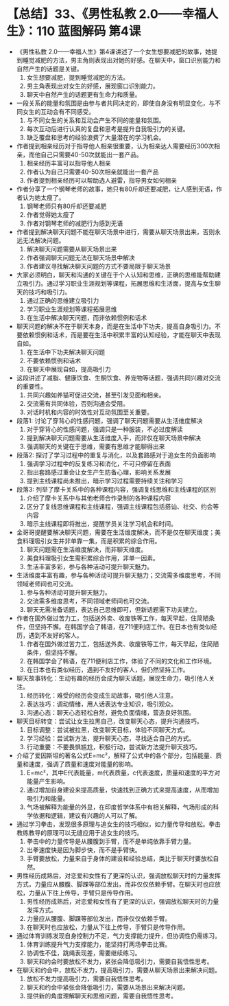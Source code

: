 # 【总结】33、《男性私教 2.0——幸福人生》：110 蓝图解码 第4课

-   《男性私教 2.0——幸福人生》第4课讲述了一个女生想要减肥的故事，她提到睡觉减肥的方法，男主角则表现出对她的好感。在聊天中，窗口识别能力和自然产生的话题是关键。
    1.  女生想要减肥，提到睡觉减肥的方法。
    2.  男主角表现出对女生的好感，展现窗口识别能力。
    3.  聊天中自然产生的话题更有生命力和质量。
-   一段关系的能量和氛围是由参与者共同决定的，即使自身没有明显变化，与不同女生的互动会有不同感受。
    1.  与不同女生的关系和互动会产生不同的能量和氛围。
    2.  每次互动后进行认真的复盘和思考是提升自我吸引力的关键。
    3.  缺乏覆盘和思考的经验浪费了大量潜在的学习机会。
-   作者提到相亲经历对于指导他人相亲很重要，认为相亲达人需要经历300次相亲，而他自己只需要40-50次就能出一套产品。
    1.  相亲经历丰富可以指导他人相亲
    2.  作者认为自己只需要40-50次相亲就能出一套产品
    3.  作者提到相亲经历可以帮助选人避雷，指导男女如何相亲
-   作者分享了一个钢琴老师的故事，她只有80斤却还要减肥，让人感到无语，作者认为她太瘦了。
    1.  钢琴老师只有80斤却还要减肥
    2.  作者觉得她太瘦了
    3.  作者对钢琴老师的减肥行为感到无语
-   作者提到解决聊天问题不能在聊天场景中进行，需要从聊天场景出来，否则永远无法解决问题。
    1.  解决聊天问题需要从聊天场景出来
    2.  作者强调聊天问题无法在聊天场景中解决
    3.  作者建议寻找解决聊天问题的方式不要局限于聊天场景
-   大家必须明白，聊天和沟通的关键在于个人认知和思维，正确的思维能帮助建立吸引力。通过学习职业生涯规划等课程，拓展思维和生活面，提高与女生聊天的技巧和吸引力。
    1.  通过正确的思维建立吸引力
    2.  学习职业生涯规划等课程拓展思维
    3.  在生活中解决聊天问题，而非依赖惯例和话术
-   聊天问题的解决不在于聊天本身，而是在生活中下功夫，提高自身吸引力。不要依赖惯例和话术，而是要在生活中积累丰富的认知经验，才能在聊天中表现自如。
    1.  在生活中下功夫解决聊天问题
    2.  不要依赖惯例和话术
    3.  在聊天中展现自如，提高吸引力
-   这段讲述了减脂、健康饮食、生酮饮食、养宠物等话题，强调共同兴趣对交流的重要性。
    1.  共同兴趣如养猫可促进交流，甚至引发见面和相亲。
    2.  交流需有共同体验，否则沟通会受阻。
    3.  对话时机和内容的时效性对互动氛围至关重要。
-   段落1: 讨论了穿背心的性感问题，强调了聊天问题需要从生活维度解决
    1.  对于穿背心的性感问题，强调只是一种服装，不必过度解读
    2.  提到解决聊天问题需要从生活维度入手，而非仅在聊天场景中解决
    3.  强调聊天的关键在于思维，需要有思维才能聊得出来
-   段落2: 探讨了学习过程中的重复与消化，以及套路感对于追女生的负面影响
    1.  强调学习过程中的反复练习和消化，不可只停留在表面
    2.  指出套路感过重会让女生产生防备心理，影响关系发展
    3.  提到主线课程尚未推出，暗示学习过程需要持续关注和学习
-   段落3: 列举了摩卡关系中的各种课程内容，强调复线思维和主线课程的区别
    1.  介绍了摩卡关系中与其他老师合作录制的各种课程内容
    2.  区分了复线思维课程和主线课程，强调主线课程包括搭讪、社交、约会等内容
    3.  暗示主线课程即将推出，提醒学员关注学习机会和时间。
-   金哥哥提醒要解决聊天问题，需要在生活维度解决，而不是仅在聊天维度；美食料理吸引女生并非单靠一集，而是积累的综合作用。
    1.  聊天问题需在生活维度解决，而非聊天维度。
    2.  美食料理吸引女生需积累综合作用，非单一因素。
    3.  生活丰富多彩，参与各种活动可提升聊天魅力。
-   生活维度丰富有趣，参与各种活动可提升聊天魅力；交流需多维度思考，不同领域老师间也可交流。
    1.  参与各种活动可提升聊天魅力。
    2.  交流需多维度思考，不同领域老师间也可交流。
    3.  聊天无需准备话题，表达自己思维即可，但新话题需下功夫建立。
-   作者在国外做过苦力工，包括送外卖、收废铁等工作，每天早起，住简陋条件，但坚持不懈。在韩国学会了韩语，在711便利店工作。在日本也有类似经历，遇到不友好的客人。
    1.  作者在国外做过苦力工，包括送外卖、收废铁等工作，每天早起，住简陋条件，但坚持不懈。
    2.  在韩国学会了韩语，在711便利店工作，体验了不同的文化和工作环境。
    3.  在日本也有类似经历，遇到不友好的客人，但仍然坚持工作。
-   聊天故事转化：生动有趣的经历会成为聊天话题，展现生命力，吸引他人关注。
    1.  经历转化：难受的经历会变成生动故事，吸引他人注意。
    2.  表达技巧：调动情绪，用人话表达专业知识，吸引观众。
    3.  沟通心态：聊天心态轻松自然，避免负面情绪，营造良好氛围。
-   聊天目标转变：尝试让女生拉黑自己，改变聊天心态，提升沟通技巧。
    1.  目标调整：尝试被拉黑，改变聊天目标，体验不同聊天方式。
    2.  学习经验：尝试新方法，提升聊天心态，寻找适合自己的方式。
    3.  行动重要：不要畏惧尴尬，积极行动，尝试新方法提升聊天技巧。
-   介绍了爱因斯坦的著名公式E=mc²，解释了公式中的各个部分，包括能量、质量和速度，强调了质量和速度对能量的影响。
    1.  E=mc²，其中E代表能量，m代表质量，c代表速度，质量和速度的平方对能量产生影响。
    2.  通过增加自身建设来提高质量，快速找到正确方式来提高速度，从而增加吸引力和能量。
    3.  气场被解释为能量的外显，在印度哲学体系中有相关解释，气场形成的科学依据和逻辑，建议有兴趣的人可以了解。
-   通过学习拳击，发现很多原理与追女生的技巧相似，如力量传导和放松。拳击教练教导的原理可以无缝应用于追女生的技巧。
    1.  拳击中的力量传导是从腰腹到手臂，而不是单纯依靠手臂力量。
    2.  出拳速度快是因为脚步快，而不是手臂快。
    3.  手臂要放松，力量来自于身体的建设和经验总结，类比于聊天时要放松自然。
-   男性经历成熟后，对恋爱和女性有了更深的认识，强调放松聊天时的力量发挥方式，力量应从腰腹、脚踝等部位发出，而非仅仅依赖手臂。在聊天时也应放松，力量从下往上传导，手臂只是传导作用。
    1.  男性经历成熟后，对恋爱和女性有了更深的认识，强调放松聊天时的力量发挥方式。
    2.  力量应从腰腹、脚踝等部位发出，而非仅仅依赖手臂。
    3.  在聊天时也应放松，力量从下往上传导，手臂只是传导作用。
-   通过体育训练发现自身控制力不足，气力支撑能力提升，但协调性仍需练习。
    1.  体育训练提升气力支撑能力，能坚持打两场拳击比赛。
    2.  协调性不佳，跳绳表现差，需要继续练习。
    3.  聊天和约会时要放松不发力，紧张会降低吸引力，需要自我悟性思考。
-   在聊天和约会中，放松不发力，提高吸引力，需要从聊天场景出来解决问题。
    1.  放松不发力提高吸引力，需要自我悟性思考。
    2.  聊天和约会中紧张会降低吸引力，需要从场景出来解决问题。
    3.  提供新的角度理解聊天和思维问题，需要自我悟性思考。